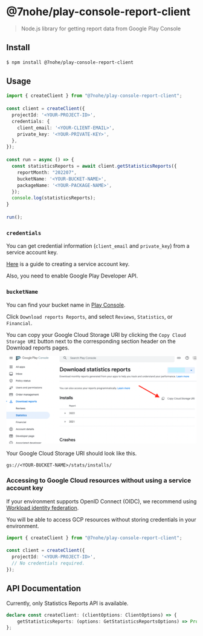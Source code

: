 # @7nohe/play-console-report-client

>  Node.js library for getting report data from Google Play Console

## Install

```bash
$ npm install @7nohe/play-console-report-client
```

## Usage

```ts
import { createClient } from "@7nohe/play-console-report-client";

const client = createClient({
  projectId: '<YOUR-PROJECT-ID>',
  credentials: {
    client_email: '<YOUR-CLIENT-EMAIL>',
    private_key: '<YOUR-PRIVATE-KEY>',
  },
});

const run = async () => {
  const statisticsReports = await client.getStatisticsReports({
    reportMonth: "202207",
    bucketName: '<YOUR-BUCKET-NAME>',
    packageName: '<YOUR-PACKAGE-NAME>',
  });
  console.log(statisticsReports); 
}

run();
```

### `credentials`

You can get credential information (`client_email` and `private_key`) from a service account key.

[Here](https://developers.google.com/android-publisher/getting_started) is a guide to creating a service account key.

Also, you need to enable Google Play Developer API.


### `bucketName`

You can find your bucket name in [Play Console](https://play.google.com/apps/publish/).

Click `Download reports Reports`, and select `Reviews`, `Statistics`, or `Financial`.

You can copy your Google Cloud Storage URI by clicking the `Copy Cloud Storage URI` button next to the corresponding section header on the Download reports pages.

![copy-cloud-storage-uri](/img/copy-cloud-storage-uri.png)

Your Google Cloud Storage URI should look like this.

```
gs://<YOUR-BUCKET-NAME>/stats/installs/
```

### Accessing to Google Cloud resources without using a service account key

If your environment supports OpenID Connect (OIDC), we recommend using [Workload identity federation](https://cloud.google.com/iam/docs/workload-identity-federation).

You will be able to access GCP resources without storing credentials in your environment.

```ts
import { createClient } from "@7nohe/play-console-report-client";

const client = createClient({
  projectId: '<YOUR-PROJECT-ID>',
  // No credentials required.
});
```

## API Documentation

Currently, only Statistics Reports API is available.

```ts
declare const createClient: (clientOptions: ClientOptions) => {
    getStatisticsReports: (options: GetStatisticsReportsOptions) => Promise<StatisticsReportData[]>;
};
```
